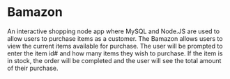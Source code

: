 # Bamazon
An interactive shopping node app where MySQL and Node.JS are used to allow users to purchase items as a customer. The Bamazon allows users to view the current items available for purchase. The user will be prompted to enter the item id# and how many items they wish to purchase. If the item is in stock, the order will be completed and the user will see the total amount of their purchase.



